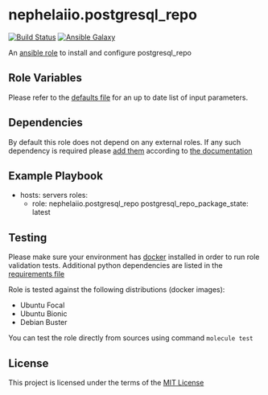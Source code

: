 # nephelaiio.postgresql_repo

[![Build Status](https://github.com/nephelaiio/ansible-role-postgresql_repo/actions/workflows/molecule.yml/badge.svg)](https://github.com/nephelaiio/ansible-role-postgresql_repo/actions/wofklows/molecule.yml)
[![Ansible Galaxy](http://img.shields.io/badge/ansible--galaxy-nephelaiio.postgresql_repo.vim-blue.svg)](https://galaxy.ansible.com/nephelaiio/postgresql_repo/)

<!--
[![Ansible Galaxy](https://img.shields.io/badge/dynamic/json?color=blueviolet&label=nephelaiio/postgresql_repo&query=%24.summary_fields.versions%5B0%5D.name&url=https%3A%2F%2Fgalaxy.ansible.com%2Fapi%2Fv1%2Froles%2F<galaxy_id>%2F%3Fformat%3Djson)](https://galaxy.ansible.com/nephelaiio/postgresql_repo/)
 -->

An [ansible role](https://galaxy.ansible.com/nephelaiio/postgresql_repo) to install and configure postgresql_repo

## Role Variables

Please refer to the [defaults file](/defaults/main.yml) for an up to date list of input parameters.

## Dependencies

By default this role does not depend on any external roles. If any such dependency is required please [add them](/meta/main.yml) according to [the documentation](http://docs.ansible.com/ansible/playbooks_roles.html#role-dependencies)

## Example Playbook

- hosts: servers
  roles:
     - role: nephelaiio.postgresql_repo
       postgresql_repo_package_state: latest

## Testing

Please make sure your environment has [docker](https://www.docker.com) installed in order to run role validation tests. Additional python dependencies are listed in the [requirements file](https://github.com/nephelaiio/ansible-role-requirements/blob/master/requirements.txt)

Role is tested against the following distributions (docker images):

  * Ubuntu Focal
  * Ubuntu Bionic
  * Debian Buster

You can test the role directly from sources using command ` molecule test `

## License

This project is licensed under the terms of the [MIT License](/LICENSE)
